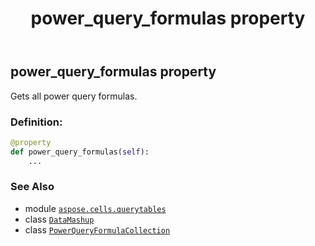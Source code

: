﻿---
title: power_query_formulas property
second_title: Aspose.Cells for Python via .NET API References
description: 
type: docs
weight: 40
url: /aspose.cells.querytables/datamashup/power_query_formulas/
is_root: false
---

## power_query_formulas property


Gets all power query formulas.
### Definition:
```python
@property
def power_query_formulas(self):
    ...
```

### See Also
* module [`aspose.cells.querytables`](../../)
* class [`DataMashup`](/cells/python-net/aspose.cells.querytables/datamashup)
* class [`PowerQueryFormulaCollection`](/cells/python-net/aspose.cells.querytables/powerqueryformulacollection)
